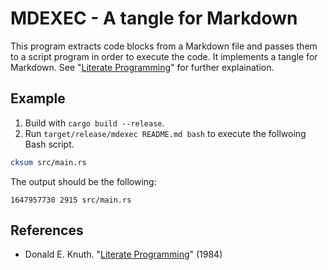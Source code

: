 # MDEXEC - A tangle for Markdown

This program extracts code blocks from a Markdown file and passes them
to a script program in order to execute the code.  It implements a
tangle for Markdown.  See "[Literate Programming][1]" for further
explaination.

## Example

1. Build with `cargo build --release`.
2. Run `target/release/mdexec README.md bash` to execute the follwoing
   Bash script.

```bash
cksum src/main.rs
```

The output should be the following:
```
1647957730 2915 src/main.rs
```

## References

- Donald E. Knuth. "[Literate Programming][1]" (1984)

[1]: http://www.literateprogramming.com/knuthweb.pdf
